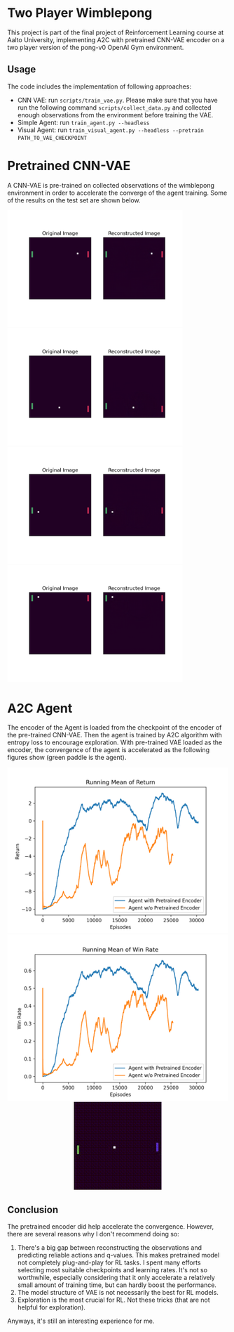 # Two Player Wimblepong

This project is part of the final project of Reinforcement Learning course at Aalto University, implementing A2C with pretrained CNN-VAE encoder on a two player version of the pong-v0 OpenAI Gym environment.

## Usage

The code includes the implementation of following approaches:

* CNN VAE: run ``scripts/train_vae.py``. Please make sure that you have run the following command ``scripts/collect_data.py`` and collected enough observations from the environment before training the VAE. 
* Simple Agent: run ``train_agent.py --headless``
* Visual Agent: run ``train_visual_agent.py --headless --pretrain PATH_TO_VAE_CHECKPOINT``

# Pretrained CNN-VAE
A CNN-VAE is pre-trained on collected observations of the wimblepong environment in order to accelerate the converge of the agent training. Some of the results on the test set are shown below.

<img src="imgs/reconstructed_0.png" width="400">
<img src="imgs/reconstructed_1.png" width="400">
<img src="imgs/reconstructed_3.png" width="400">
<img src="imgs/reconstructed_4.png" width="400">

# A2C Agent
The encoder of the Agent is loaded from the checkpoint of the encoder of the pre-trained CNN-VAE. Then the agent is trained by A2C algorithm with entropy loss to encourage exploration. With pre-trained VAE loaded as the encoder, the convergence of the agent is accelerated as the following figures show (green paddle is the agent).
<div align=center><img src="imgs/return_vs.png" width=600></div>
<div align=center><img src="imgs/win_rate_vs.png" width=600></div>
<div align=center><img src="imgs/visual_agent_test.gif"></div>

## Conclusion
The pretrained encoder did help accelerate the convergence. However, there are several reasons why I don't recommend doing so:
1. There's a big gap between reconstructing the observations and predicting reliable actions and q-values. This makes pretrained model not completely plug-and-play for RL tasks. I spent many efforts selecting most suitable checkpoints and learning rates. It's not so worthwhile, especially considering that it only accelerate a relatively small amount of training time, but can hardly boost the performance.
2. The model structure of VAE is not necessarily the best for RL models. 
3. Exploration is the most crucial for RL. Not these tricks (that are not helpful for exploration).  

Anyways, it's still an interesting experience for me.
